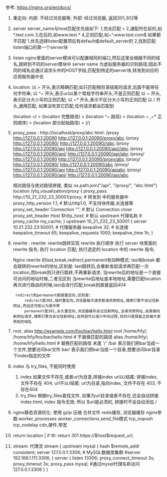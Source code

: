参考: https://nginx.org/en/docs/

1. 重定向: 
    内部: 不经过浏览器等; 
    外部: 经过浏览器, 返回301,302等


1. server
    server_name与host匹配优先级如下:
    1,完全匹配 =
    2,通配符在前的,如*.test.com
    3,在后的,如www.test.*
    4,正则匹配,如~^\.www\.test\.com$
    如果都不匹配
        1,优先选择listen配置项后有default或default_server的
        2,找到匹配listen端口的第一个server块
2. listen
    nginx里面的server模块可以配置相同的端口,然后这里会根据不同的域名,跳转到不同的server模块中
    server name 为虚拟服务器的识别路径;因此不同的域名会通过请求头中的HOST字段,匹配到特定的server块,转发到对应的应用服务器中去

3. location:
    以 = 开头,表示精确匹配;如只匹配根目录结尾的请求,后面不能带任何字符串;
    以 ^~ 开头,表示uri以某个常规字符串开头,不是正则匹配
    以 ~ 开头,表示区分大小写的正则匹配;
    以 ~* 开头,表示不区分大小写的正则匹配
    以 / 开头,通用匹配, 如果没有其它匹配,任何请求都会匹配到

    (location =) > (location 完整路径) > (location ^~ 路径) > (location ~ ,~* 正则顺序) > (location 部分起始路径) > (/)

4. proxy_pass :
     http://localhost/proxy/abc.html:
        /proxy 	http://127.0.0.1:20090 		http://127.0.0.1:20090/proxy/abc
        /proxy 	http://127.0.0.1:20090/ 	http://127.0.0.1:20090//abc
        /proxy 	http://127.0.0.1:20090/api 	http://127.0.0.1:20090/api//abc
        /proxy 	http://127.0.0.1:20090/api/ http://127.0.0.1:20090/api/abc
        /proxy/ http://127.0.0.1:20090 		http://127.0.0.1:20090/proxy/abc
        /proxy/ http://127.0.0.1:20090/ 	http://127.0.0.1:20090/abc
        /proxy/ http://127.0.0.1:20090/api 	http://127.0.0.1:20090/apiabc
        /proxy/ http://127.0.0.1:20090/api/ http://127.0.0.1:20090/api/abc

     相对路径与绝对路径拼接, 类似 os.path.join("/api", "/proxy/", "abc.html")
     location /ytq_visualization/proxy {
        proxy_pass http://10_21_232_23_50001/proxy;	# 转发到 中的服务器中
        proxy_http_version 1.1;           # 默认http1.0, 不支持块传输,长连接等
        proxy_set_header Connection "";   # 默认 Connection close
        proxy_set_header Host $http_host; # 默认 upstream 代理名称
        # proxy_cache my_cache;
      }
     upstream 10_21_232_23_50001 {
        server  10.21.232.23:50001;     # 代理服务器
        keepalive	32;                   # 长连接
        keepalive_timeout  65;
        keepalive_requests 1000;
        keepalive_time 1h;
      }

5. rewrite :
    rewrite: rewrite跳转实现
    rewrite 执行顺序
    执行 server 块里面的 rewrite 指令;
    执行 location 匹配;
    执行选定的 location 中的 rewrite 指令;

    Nginx rewrite 的last,break,redirect,permanent有四种模式:
        last和break 都会跳转的rewrite的地址,区别是:
        last跳转后,会重新发起请求再匹配一次location,而break则只进行跳转,不再重新请求;
        当rewrite后的地址是一个直接可访问的地址时候,二者无区别
        当rewrite后地址是本地地址,需要匹配location再次进行路由的时候,last会进行匹配,break则直接返回404

        redirect和permanent都是重定向,区别是:
            redirect是302,临时重定向,浏览器每次请求都请求原网址,搜索引擎不会记住新网址,而且还可能认为是作弊
            permanent是301,永久重定向,浏览器缓存会记住新网址,当请求原网址,会直接向新网址请求,搜索引擎也会记住新网址;这样就可以减少中间过程,目的只是保留之前被大家熟知的域名

6. root, alias
    http://example.com/foo/bar/hello.html
        root 	/home/hfy/;		/home/hfy/foo/bar/hello.html # 不替换匹配的路径
        alias	/home/hfy/;		/home/hfy/hello.html # 替换匹配的路径
    末尾 '/'
    /bar 表示我们把bar当成一个文件,想要访问bar文件
    bar/ 表示我们把bar当成一个目录,想要访问bar目录下index指定的文件

7. index 与 try_files, 不能同时使用
   1. index
      如果文件不存在,或者url为目录,拼接index
      url以/结尾: 拼接index, 文件不存在 404;
      url不以/结尾: url为目录,指向index, 文件不存在 403, 不存在404
   2. try_files
      根据try_files查找文件, 如果为url目录或者不存在,还会自动拼接index.html; index 指令无效;
      所以 $uri是必须的, 拼接时不会自动添加 /

8. nginx静态资源优化:
   使用 gzip 压缩
   合并文件
   redis缓存, 浏览器缓存
   nginx参数:worker_processes worker_connections,send_file模式 tcp_nopush tcp_nodelay
   cdn,硬件,带宽
9. return
    location | if 中: return 301 https://$host\$request_uri;
10. stream: 代理流
    stream {
       upstream mysql {
           hash $remote_addr consistent;
           server 127.0.0.1:3306; # MySQL数据库集群 #server 192.168.1.111:3306;
       }
       server {
           listen 13306;
           proxy_connect_timeout 3s;
           proxy_timeout 3s;
           proxy_pass mysql; #通过mysql代理名称访问127.0.0.1:3306
       }
    }
